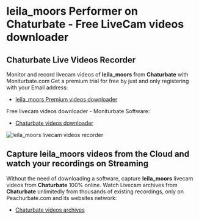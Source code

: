 # leila_moors Performer on Chaturbate - Free LiveCam videos downloader

## Chaturbate Live Videos Recorder

Monitor and record livecam videos of **leila_moors** from **Chaturbate** with Moniturbate.com
Get a premium trial for free by just and only registering with your Email address:
* [leila_moors Premium videos downloader](https://moniturbate.com/request-demo-licence-key.html)

Free livecam videos downloader - Moniturbate Software:
* [Chaturbate videos downloader](https://moniturbate.com/moniturbate-download-software.html)

![leila_moors livecam videos recorder](https://peachurnet.com/templates/moniturbate-software.png)


## Capture leila_moors videos from the Cloud and watch your recordings on Streaming

Without the need of downloading a software, capture **leila_moors** livecam videos from **Chaturbate** 100% online.
Watch Livecam archives from **Chaturbate** unlimitedly from thousands of existing recordings, only on Peachurbate.com and its websites network:
* [Chaturbate videos archives](https://peachurnet.com/)